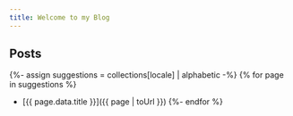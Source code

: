 ```yaml
---
title: Welcome to my Blog
---
```


## Posts
{%- assign suggestions = collections[locale] | alphabetic -%}
{% for page in suggestions %}
  * [{{ page.data.title }}]({{ page | toUrl }})
{%- endfor %}
